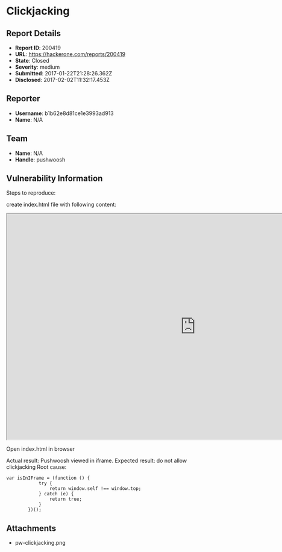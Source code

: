 # Clickjacking

## Report Details
- **Report ID**: 200419
- **URL**: https://hackerone.com/reports/200419
- **State**: Closed
- **Severity**: medium
- **Submitted**: 2017-01-22T21:28:26.362Z
- **Disclosed**: 2017-02-02T11:32:17.453Z

## Reporter
- **Username**: b1b62e8d81ce1e3993ad913
- **Name**: N/A

## Team
- **Name**: N/A
- **Handle**: pushwoosh

## Vulnerability Information
Steps to reproduce:

create index.html file with following content:
<iframe sandbox="allow-scripts allow-forms" src="https://go.pushwoosh.com/register" width="1000" height="600"></iframe>

Open index.html in browser

Actual result: Pushwoosh viewed in iframe.
Expected result: do not allow clickjacking
Root cause:

```
var isInIFrame = (function () {
			try {
				return window.self !== window.top;
			} catch (e) {
				return true;
			}
		})();
```

## Attachments
- pw-clickjacking.png
